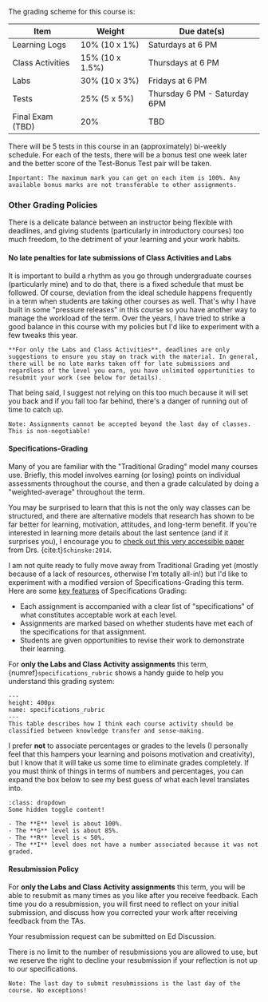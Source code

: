 The grading scheme for this course is:

| Item             | Weight          | Due date(s)                  |
|------------------|-----------------|------------------------------|
| Learning Logs    | 10% (10 x 1%)   | Saturdays at 6 PM            |
| Class Activities | 15% (10 x 1.5%) | Thursdays at 6 PM            |
| Labs             | 30% (10 x 3%)   | Fridays at 6 PM              |
| Tests            | 25% (5 x 5%)    | Thursday 6 PM - Saturday 6PM |
| Final Exam (TBD) | 20%             | TBD                          |

There will be 5 tests in this course in an (approximately) bi-weekly schedule.
For each of the tests, there will be a bonus test one week later and the better score of the Test-Bonus Test pair will be taken.

```{note}
Important: The maximum mark you can get on each item is 100%. Any available bonus marks are not transferable to other assignments.
```

### Other Grading Policies

There is a delicate balance between an instructor being flexible with deadlines, and giving students (particularly in introductory courses) too much freedom, to the detriment of your learning and your work habits.

#### No late penalties for late submissions of Class Activities and Labs

It is important to build a rhythm as you go through undergraduate courses (particularly mine) and to do that, there is a fixed schedule that must be followed. 
Of course, deviation from the ideal schedule happens frequently in a term when students are taking other courses as well. 
That's why I have built in some "pressure releases" in this course so you have another way to manage the workload of the term.
Over the years, I have tried to strike a good balance in this course with my policies but I'd like to experiment with a few tweaks this year.

```{attention} 
**For only the Labs and Class Activities**, deadlines are only suggestions to ensure you stay on track with the material. In general, there will be no late marks taken off for late submissions and regardless of the level you earn, you have unlimited opportunities to resubmit your work (see below for details).
```

That being said, I suggest not relying on this too much because it will set you back and if you fall too far behind, there's a danger of running out of time to catch up.

```{note}
Note: Assignments cannot be accepted beyond the last day of classes. This is non-negotiable!
```

#### Specifications-Grading

Many of you are familiar with the "Traditional Grading" model many courses use.
Briefly, this model involves earning (or losing) points on individual assessments throughout the course, and then a grade calculated by doing a "weighted-average" throughout the term.

You may be surprised to learn that this is not the only way classes can be structured, and there are alternative models that research has shown to be far better for learning, motivation, attitudes, and long-term benefit.
If you're interested in learning more details about the last sentence (and if it surprises you), I encourage you to [check out this very accessible paper](https://www.lifescied.org/doi/full/10.1187/cbe.cbe-14-03-0054) from Drs. {cite:t}`Schinske:2014`.

I am not quite ready to fully move away from Traditional Grading yet (mostly because of a lack of resources, otherwise I'm totally all-in!) but I'd like to experiment with a modified version of Specifications-Grading this term.
Here are some [key features](https://twitter.com/siwelwerd/status/1472940473924960261) of Specifications Grading:

- Each assignment is accompanied with a clear list of "specifications" of what constitutes acceptable work at each level.
- Assignments are marked based on whether students have met each of the specifications for that assignment.
- Students are given opportunities to revise their work to demonstrate their learning.

For **only the Labs and Class Activity assignments** this term, {numref}`specifications_rubric` shows a handy guide to help you understand this grading system: 

```{figure} ../images/specifications_rubric.pdf
---
height: 400px
name: specifications_rubric
---
This table describes how I think each course activity should be classified between knowledge transfer and sense-making.
```
I prefer **not** to associate percentages or grades to the levels (I personally feel that this hampers your learning and poisons motivation and creativity), but I know that it will take us some time to eliminate grades completely.
If you must think of things in terms of numbers and percentages, you can expand the box below to see my best guess of what each level translates into.

```{admonition} Resist the temptation to click this button!
:class: dropdown
Some hidden toggle content!

- The **E** level is about 100%.
- The **G** level is about 85%.
- The **R** level is < 50%.
- The **I** level does not have a number associated because it was not graded.
```

#### Resubmission Policy

For **only the Labs and Class Activity assignments** this term, you will be able to resubmit as many times as you like after you receive feedback.
Each time you do a resubmission, you will first need to reflect on your initial submission, and discuss how you corrected your work after receiving feedback from the TAs.

Your resubmission request can be submitted on Ed Discussion.

There is no limit to the number of resubmissions you are allowed to use, but we reserve the right to decline your resubmission if your reflection is not up to our specifications.

```{note}
Note: The last day to submit resubmissions is the last day of the course. No exceptions!
```